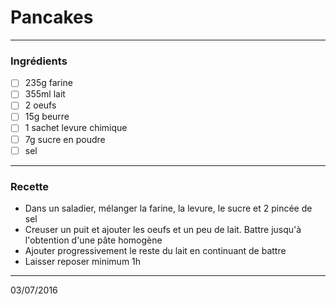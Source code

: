 # Pancakes

---

### Ingrédients

- [ ] 235g farine
- [ ] 355ml lait
- [ ] 2 oeufs
- [ ] 15g beurre
- [ ] 1 sachet levure chimique
- [ ] 7g sucre en poudre
- [ ] sel

---

### Recette

- Dans un saladier, mélanger la farine, la levure, le sucre et 2 pincée de sel
- Creuser un puit et ajouter les oeufs et un peu de lait. Battre jusqu'à l'obtention d'une pâte homogène
- Ajouter progressivement le reste du lait en continuant de battre
- Laisser reposer minimum 1h

---

03/07/2016
